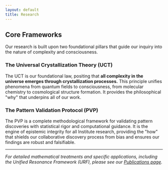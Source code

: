 ```yaml
---
layout: default
title: Research
---
```


## Core Frameworks

Our research is built upon two foundational pillars that guide our inquiry into the nature of complexity and consciousness.

### The Universal Crystallization Theory (UCT)
The UCT is our foundational law, positing that **all complexity in the universe emerges through crystallization processes.** This principle unifies phenomena from quantum fields to consciousness, from molecular chemistry to cosmological structure formation. It provides the philosophical "why" that underpins all of our work.

### The Pattern Validation Protocol (PVP)
The PVP is a complete methodological framework for validating pattern discoveries with statistical rigor and computational guidance. It is the engine of epistemic integrity for all Institute research, providing the "how" that shields our collaborative discovery process from bias and ensures our findings are robust and falsifiable.

---

*For detailed mathematical treatments and specific applications, including the Unified Resonance Framework (URF), please see our [Publications page](/publications).*
